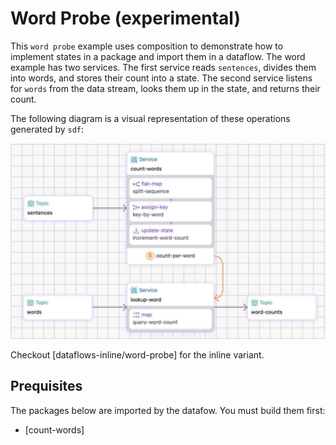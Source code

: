 # Word Probe (experimental)

This `word probe` example uses composition to demonstrate how to implement states in a package and import them in a dataflow. The word example has two services. The first service reads `sentences`, divides them into words, and stores their count into a state. The second service listens for `words` from the data stream, looks them up in the state, and returns their count.

The following diagram is a visual representation of these operations generated by `sdf`:

<p align="center">
 <img width="650" src="img/word-probe.jpg">
</p>

Checkout [dataflows-inline/word-probe] for the inline variant.


## Prequisites

The packages below are imported by the datafow. You must build them first:
  * [count-words]

